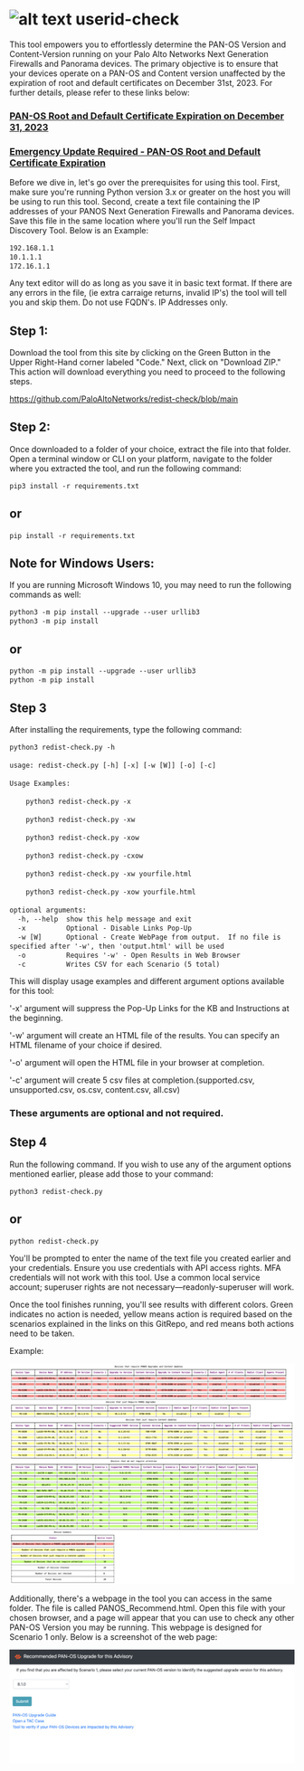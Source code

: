# ![alt text](https://github.com/rlemm/userid-check/blob/main/palo.ico?raw=true) userid-check
This tool empowers you to effortlessly determine the PAN-OS Version and Content-Version running on your Palo Alto Networks Next Generation Firewalls and Panorama devices. The primary objective is to ensure that your devices operate on a PAN-OS and Content version unaffected by the expiration of root and default certificates on December 31st, 2023.  For further details, please refer to these links below:

### [PAN-OS Root and Default Certificate Expiration on December 31, 2023](https://knowledgebase.paloaltonetworks.com/KCSArticleDetail?id=kA14u0000008Vp5CAE)
### [Emergency Update Required - PAN-OS Root and Default Certificate Expiration](https://live.paloaltonetworks.com/t5/customer-advisories/emergency-update-required-pan-os-root-and-default-certificate/ta-p/564672)

Before we dive in, let's go over the prerequisites for using this tool. First, make sure you're running Python version 3.x or greater on the host you will be using to run this tool. Second, create a text file containing the IP addresses of your PANOS Next Generation Firewalls and Panorama devices. Save this file in the same location where you'll run the Self Impact Discovery Tool.  Below is an Example:

```
192.168.1.1
10.1.1.1
172.16.1.1
```
Any text editor will do as long as you save it in basic text format.  If there are any errors in the file, (ie extra carraige returns, invalid IP's) the tool will tell you and skip them.  Do not use FQDN's.  IP Addresses only.

## Step 1:

Download the tool from this site by clicking on the Green Button in the Upper Right-Hand corner labeled "Code." Next, click on "Download ZIP." This action will download everything you need to proceed to the following steps.

https://github.com/PaloAltoNetworks/redist-check/blob/main

## Step 2:

Once downloaded to a folder of your choice, extract the file into that folder. Open a terminal window or CLI on your platform, navigate to the folder where you extracted the tool, and run the following command:

```console
pip3 install -r requirements.txt
```
## or

```console
pip install -r requirements.txt
```

## Note for Windows Users:

If you are running Microsoft Windows 10, you may need to run the following commands as well:

```console
python3 -m pip install --upgrade --user urllib3
python3 -m pip install
```
## or
```console
python -m pip install --upgrade --user urllib3
python -m pip install
```
## Step 3

After installing the requirements, type the following command:
```console
python3 redist-check.py -h

usage: redist-check.py [-h] [-x] [-w [W]] [-o] [-c]

Usage Examples:

	python3 redist-check.py -x

	python3 redist-check.py -xw

	python3 redist-check.py -xow

	python3 redist-check.py -cxow

	python3 redist-check.py -xw yourfile.html

	python3 redist-check.py -xow yourfile.html

optional arguments:
  -h, --help  show this help message and exit
  -x          Optional - Disable Links Pop-Up
  -w [W]      Optional - Create WebPage from output.  If no file is specified after '-w', then 'output.html' will be used
  -o          Requires '-w' - Open Results in Web Browser
  -c          Writes CSV for each Scenario (5 total)

```

This will display usage examples and different argument options available for this tool:

'-x' argument will suppress the Pop-Up Links for the KB and Instructions at the beginning.

'-w' argument will create an HTML file of the results.  You can specify an HTML filename of your choice if desired.

'-o' argument will open the HTML file in your browser at completion.

'-c' argument will create 5 csv files at completion.(supported.csv, unsupported.csv, os.csv, content.csv, all.csv)

### These arguments are optional and not required.

## Step 4

Run the following command. If you wish to use any of the argument options mentioned earlier, please add those to your command:

```
python3 redist-check.py
```
## or
```
python redist-check.py
```
You'll be prompted to enter the name of the text file you created earlier and your credentials. Ensure you use credentials with API access rights. MFA credentials will not work with this tool. Use a common local service account; superuser rights are not necessary—readonly-superuser will work.

Once the tool finishes running, you'll see results with different colors. Green indicates no action is needed, yellow means action is required based on the scenarios explained in the links on this GitRepo, and red means both actions need to be taken.

Example:

![alt text](https://github.com/PaloAltoNetworks/redist-check/blob/main/example.png?raw=true)


Additionally, there's a webpage in the tool you can access in the same folder. The file is called PANOS_Recommend.html. Open this file with your chosen browser, and a page will appear that you can use to check any other PAN-OS Version you may be running. This webpage is designed for Scenario 1 only.  Below is a screenshot of the web page:


![alt text](https://github.com/PaloAltoNetworks/redist-check/blob/main/webpage_example.png?raw=true)
